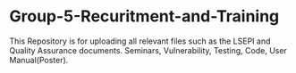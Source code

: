 # Group-5-Recuritment-and-Training
This Repository is for uploading all relevant files such as the LSEPI and Quality Assurance documents.
Seminars, Vulnerability, Testing, Code, User Manual(Poster).

